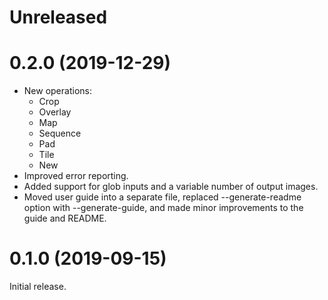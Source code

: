 
# Unreleased

# 0.2.0 (2019-12-29)

* New operations:
  - Crop
  - Overlay
  - Map
  - Sequence
  - Pad
  - Tile
  - New
* Improved error reporting.
* Added support for glob inputs and a variable number of output images.
* Moved user guide into a separate file, replaced --generate-readme option
  with --generate-guide, and made minor improvements to the guide and README.

# 0.1.0 (2019-09-15)

Initial release.
